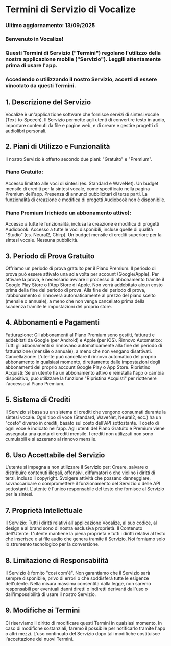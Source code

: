 # Termini di Servizio di Vocalize
### Ultimo aggiornamento: 13/09/2025

### Benvenuto in Vocalize! 
### Questi Termini di Servizio ("Termini") regolano l'utilizzo della nostra applicazione mobile ("Servizio"). Leggili attentamente prima di usare l'app.

### Accedendo o utilizzando il nostro Servizio, accetti di essere vincolato da questi Termini.

## 1. Descrizione del Servizio
Vocalize è un'applicazione software che fornisce servizi di sintesi vocale (Text-to-Speech). Il Servizio permette agli utenti di convertire testo in audio, importare contenuti da file e pagine web, e di creare e gestire progetti di audiolibri personali.

## 2. Piani di Utilizzo e Funzionalità
Il nostro Servizio è offerto secondo due piani: "Gratuito" e "Premium".

### Piano Gratuito:
Accesso limitato alle voci di sintesi (es. Standard e WaveNet).
Un budget mensile di crediti per la sintesi vocale, come specificato nella pagina Premium dell'app.
Presenza di annunci pubblicitari di terze parti.
La funzionalità di creazione e modifica di progetti Audiobook non è disponibile.

### Piano Premium (richiede un abbonamento attivo):
Accesso a tutte le funzionalità, inclusa la creazione e modifica di progetti Audiobook.
Accesso a tutte le voci disponibili, incluse quelle di qualità "Studio" (es. Neural2, Chirp).
Un budget mensile di crediti superiore per la sintesi vocale.
Nessuna pubblicità.

## 3. Periodo di Prova Gratuito
Offriamo un periodo di prova gratuito per il Piano Premium.
Il periodo di prova può essere attivato una sola volta per account (Google/Apple).
Per attivare la prova, è necessario avviare il processo di abbonamento tramite il Google Play Store o l'App Store di Apple. Non verrà addebitato alcun costo prima della fine del periodo di prova.
Alla fine del periodo di prova, l'abbonamento si rinnoverà automaticamente al prezzo del piano scelto (mensile o annuale), a meno che non venga cancellato prima della scadenza tramite le impostazioni del proprio store.

## 4. Abbonamenti e Pagamenti
Fatturazione: Gli abbonamenti al Piano Premium sono gestiti, fatturati e addebitati da Google (per Android) e Apple (per iOS).
Rinnovo Automatico: Tutti gli abbonamenti si rinnovano automaticamente alla fine del periodo di fatturazione (mensile o annuale), a meno che non vengano disattivati.
Cancellazione: L'utente può cancellare il rinnovo automatico del proprio abbonamento in qualsiasi momento, direttamente dalle impostazioni degli abbonamenti del proprio account Google Play o App Store.
Ripristino Acquisti: Se un utente ha un abbonamento attivo e reinstalla l'app o cambia dispositivo, può utilizzare la funzione "Ripristina Acquisti" per riottenere l'accesso al Piano Premium.

## 5. Sistema di Crediti
Il Servizio si basa su un sistema di crediti che vengono consumati durante la sintesi vocale.
Ogni tipo di voce (Standard, WaveNet, Neural2, ecc.) ha un "costo" diverso in crediti, basato sul costo dell'API sottostante. Il costo di ogni voce è indicato nell'app.
Agli utenti del Piano Gratuito e Premium viene assegnata una quota di crediti mensile. I crediti non utilizzati non sono cumulabili e si azzerano al rinnovo mensile.

## 6. Uso Accettabile del Servizio
L'utente si impegna a non utilizzare il Servizio per:
Creare, salvare o distribuire contenuti illegali, offensivi, diffamatori o che violino i diritti di terzi, incluso il copyright.
Svolgere attività che possano danneggiare, sovraccaricare o compromettere il funzionamento del Servizio o delle API sottostanti.
L'utente è l'unico responsabile del testo che fornisce al Servizio per la sintesi.

## 7. Proprietà Intellettuale
Il Servizio: Tutti i diritti relativi all'applicazione Vocalize, al suo codice, al design e al brand sono di nostra esclusiva proprietà.
Il Contenuto dell'Utente: L'utente mantiene la piena proprietà e tutti i diritti relativi al testo che inserisce e ai file audio che genera tramite il Servizio. Noi forniamo solo lo strumento tecnologico per la conversione.

## 8. Limitazione di Responsabilità
Il Servizio è fornito "così com'è". Non garantiamo che il Servizio sarà sempre disponibile, privo di errori o che soddisferà tutte le esigenze dell'utente. Nella misura massima consentita dalla legge, non saremo responsabili per eventuali danni diretti o indiretti derivanti dall'uso o dall'impossibilità di usare il nostro Servizio.

## 9. Modifiche ai Termini
Ci riserviamo il diritto di modificare questi Termini in qualsiasi momento. In caso di modifiche sostanziali, faremo il possibile per notificarlo tramite l'app o altri mezzi. L'uso continuato del Servizio dopo tali modifiche costituisce l'accettazione dei nuovi Termini.
